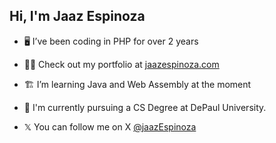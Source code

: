 <h2>Hi, I'm Jaaz Espinoza</h2>

- 🖥️ I’ve been coding in PHP for over 2 years

- 👨‍💻 Check out my portfolio at [jaazespinoza.com](https://jaazespinoza.com/)

- 🏗️ I’m learning Java and Web Assembly at the moment

- 🏫 I'm currently pursuing a CS Degree at DePaul University. 

- 𝕏 You can follow me on X <a href="https://twitter.com/jaazEspinoza">@jaazEspinoza</a>


